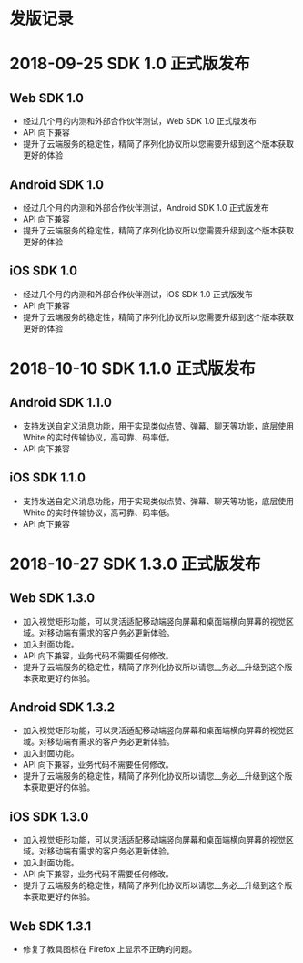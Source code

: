 # 发版记录


# 2018-09-25  SDK 1.0 正式版发布

## Web SDK 1.0

* 经过几个月的内测和外部合作伙伴测试，Web SDK 1.0 正式版发布
* API 向下兼容
* 提升了云端服务的稳定性，精简了序列化协议所以您需要升级到这个版本获取更好的体验

## Android SDK 1.0

* 经过几个月的内测和外部合作伙伴测试，Android SDK 1.0 正式版发布
* API 向下兼容
* 提升了云端服务的稳定性，精简了序列化协议所以您需要升级到这个版本获取更好的体验

## iOS SDK 1.0

* 经过几个月的内测和外部合作伙伴测试，iOS SDK 1.0 正式版发布
* API 向下兼容
* 提升了云端服务的稳定性，精简了序列化协议所以您需要升级到这个版本获取更好的体验

# 2018-10-10 SDK 1.1.0 正式版发布

## Android SDK 1.1.0

* 支持发送自定义消息功能，用于实现类似点赞、弹幕、聊天等功能，底层使用 White 的实时传输协议，高可靠、码率低。
* API 向下兼容

## iOS SDK 1.1.0

* 支持发送自定义消息功能，用于实现类似点赞、弹幕、聊天等功能，底层使用 White 的实时传输协议，高可靠、码率低。
* API 向下兼容

# 2018-10-27  SDK 1.3.0 正式版发布

## Web SDK 1.3.0

* 加入视觉矩形功能，可以灵活适配移动端竖向屏幕和桌面端横向屏幕的视觉区域。对移动端有需求的客户务必更新体验。
* 加入封面功能。
* API 向下兼容，业务代码不需要任何修改。
* 提升了云端服务的稳定性，精简了序列化协议所以请您__务必__升级到这个版本获取更好的体验。

## Android SDK 1.3.2

* 加入视觉矩形功能，可以灵活适配移动端竖向屏幕和桌面端横向屏幕的视觉区域。对移动端有需求的客户务必更新体验。
* 加入封面功能。
* API 向下兼容，业务代码不需要任何修改。
* 提升了云端服务的稳定性，精简了序列化协议所以请您__务必__升级到这个版本获取更好的体验。

## iOS SDK 1.3.0

* 加入视觉矩形功能，可以灵活适配移动端竖向屏幕和桌面端横向屏幕的视觉区域。对移动端有需求的客户务必更新体验。
* 加入封面功能。
* API 向下兼容，业务代码不需要任何修改。
* 提升了云端服务的稳定性，精简了序列化协议所以请您__务必__升级到这个版本获取更好的体验。

## Web SDK 1.3.1

* 修复了教具图标在 Firefox 上显示不正确的问题。


